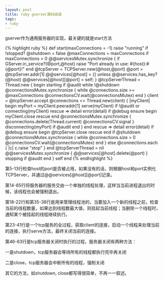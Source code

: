 ```yaml
---
layout: post
title: ruby gserver源码阅读
tags:
- ruby
---
```

gserver作为通用服务器的实现，最关键的就是start方法

{% highlight ruby %}
def start(maxConnections = -1)
  raise "running" if !stopped?
  @shutdown = false
  @maxConnections = maxConnections if maxConnections > 0
  @@servicesMutex.synchronize  {
    if GServer.in_service?(@port,@host)
      raise "Port already in use: #{host}:#{@port}!"
    end
    @tcpServer = TCPServer.new(@host,@port)
    @port = @tcpServer.addr[1]
    @@services[@host] = {} unless @@services.has_key?(@host)
    @@services[@host][@port] = self;
  }
  @tcpServerThread = Thread.new {
    begin
      starting if @audit
      while !@shutdown
        @connectionsMutex.synchronize  {
           while @connections.size >= @maxConnections
             @connectionsCV.wait(@connectionsMutex)
           end
        }
        client = @tcpServer.accept
        @connections << Thread.new(client)  { |myClient|
          begin
            myPort = myClient.peeraddr[1]
            serve(myClient) if !@audit or connecting(myClient)
          rescue => detail
            error(detail) if @debug
          ensure
            begin
              myClient.close
            rescue
            end
            @connectionsMutex.synchronize {
              @connections.delete(Thread.current)
              @connectionsCV.signal
            }
            disconnecting(myPort) if @audit
          end
        }
      end
    rescue => detail
      error(detail) if @debug
    ensure
      begin
        @tcpServer.close
      rescue
      end
      if @shutdown
        @connectionsMutex.synchronize  {
           while @connections.size > 0
             @connectionsCV.wait(@connectionsMutex)
           end
        }
      else
        @connections.each { |c| c.raise "stop" }
      end
      @tcpServerThread = nil
      @@servicesMutex.synchronize  {
        @@services[@host].delete(@port)
      }
      stopping if @audit
    end
  }
  self
end
{% endhighlight %}

第5-13行检查host的port是否被占用，如果没有的话，则根据host和port实例化TCPServer，并通过@@services[@host][@port]记录。

第14-65行将服务器的服务交由一个单独的线程处理，这样当当前进程退出的时候，该线程也会被强制退出。

第18-22行和第35-38行是用来管理线程池的，当要加入一个新的线程之前，检查当前的线程数量，如果达到线程数最大值，则挂起当前线程；当删除一个线程时，通知某个被挂起的线程继续执行。

第23-41行是一个tcp服务的全过程，获取client的连接，启动一个线程来处理当前的连接，执行serve方法，最终关闭当前的连接。

第46-63行是tcp服务器关闭时执行的过程，服务器关闭有两种方法：

 一是shutdown，tcp服务器会等待所有的线程都执行完毕再关闭

 二是close，tcp服务器会中断所有的线程，强制关闭

其它的方法，如shutdown, close都写得很简单，不再一一叙述。

